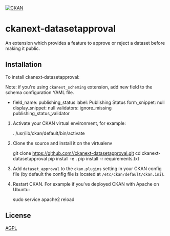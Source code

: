 [![CKAN](https://img.shields.io/badge/ckan-2.9-orange.svg?style=flat-square)](https://github.com/ckan/ckan/tree/2.9)

# ckanext-datasetapproval
An extension which provides a feature to approve or reject a dataset before making it public.

## Installation
To install ckanext-datasetapproval:

Note: if you're using `ckanext_scheming` extension, add new field to the schema configuration YAML file.

   - field_name: publishing_status
     label: Publishing Status
     form_snippet: null
     display_snippet: null
     validators: ignore_missing publishing_status_validator

1. Activate your CKAN virtual environment, for example:

     . /usr/lib/ckan/default/bin/activate

2. Clone the source and install it on the virtualenv

    git clone https://github.com//ckanext-datasetapproval.git
    cd ckanext-datasetapproval
    pip install -e .
	pip install -r requirements.txt

3. Add `dataset_approval` to the `ckan.plugins` setting in your CKAN
   config file (by default the config file is located at
   `/etc/ckan/default/ckan.ini`).

4. Restart CKAN. For example if you've deployed CKAN with Apache on Ubuntu:

     sudo service apache2 reload




## License

[AGPL](https://www.gnu.org/licenses/agpl-3.0.en.html)
